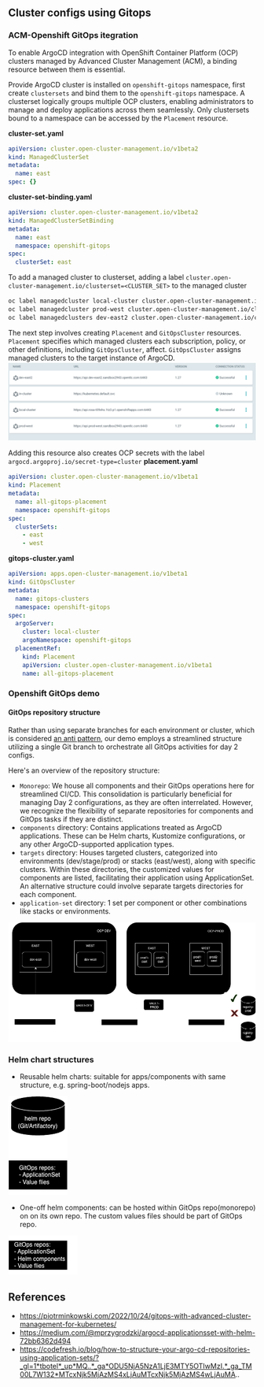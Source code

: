 ## Cluster configs using Gitops
### ACM-Openshift GitOps itegration
To enable ArgoCD integration with OpenShift Container Platform (OCP) clusters managed by Advanced Cluster Management (ACM), a binding resource between them is essential. 

Provide ArgoCD cluster is installed on `openshift-gitops` namespace, first create `clustersets` and bind them to the `openshift-gitops` namespace. A clusterset logically groups multiple OCP clusters, enabling administrators to manage and deploy applications across them seamlessly. Only clustersets bound to a namespace can be accessed by the `Placement` resource.

**cluster-set.yaml**
```yaml
apiVersion: cluster.open-cluster-management.io/v1beta2
kind: ManagedClusterSet
metadata:
  name: east
spec: {}
```
**cluster-set-binding.yaml**
```yaml
apiVersion: cluster.open-cluster-management.io/v1beta2
kind: ManagedClusterSetBinding
metadata:
  name: east
  namespace: openshift-gitops
spec:
  clusterSet: east
```
To add a managed cluster to clusterset, adding a label `cluster.open-cluster-management.io/clusterset=<CLUSTER_SET>` to the managed cluster
```sh
oc label managedcluster local-cluster cluster.open-cluster-management.io/clusterset=west
oc label managedcluster prod-west cluster.open-cluster-management.io/clusterset=west
oc label managedclusters dev-east2 cluster.open-cluster-management.io/clusterset=east
```
The next step involves creating `Placement` and `GitOpsCluster` resources. `Placement` specifies which managed clusters each subscription, policy, or other definitions, including `GitOpsCluster`, affect. `GitOpsCluster` assigns managed clusters to the target instance of ArgoCD.
![ArgoCD clusters](./docs/images/argocd-clusters.png)

Adding this resource also creates OCP secrets with the label `argocd.argoproj.io/secret-type=cluster`
**placement.yaml**
```yaml
apiVersion: cluster.open-cluster-management.io/v1beta1
kind: Placement
metadata:
  name: all-gitops-placement
  namespace: openshift-gitops
spec:
  clusterSets:
    - east
    - west
```
**gitops-cluster.yaml**
```yaml
apiVersion: apps.open-cluster-management.io/v1beta1
kind: GitOpsCluster
metadata:
  name: gitops-clusters
  namespace: openshift-gitops
spec:
  argoServer:
    cluster: local-cluster
    argoNamespace: openshift-gitops
  placementRef:
    kind: Placement
    apiVersion: cluster.open-cluster-management.io/v1beta1
    name: all-gitops-placement
```
### Openshift GitOps demo
#### GitOps repository structure
Rather than using separate branches for each environment or cluster, which is considered [an anti pattern](https://codefresh.io/blog/stop-using-branches-deploying-different-gitops-environments/), our demo employs a streamlined structure utilizing a single Git branch to orchestrate all GitOps activities for day 2 configs.

Here's an overview of the repository structure:
- `Monorepo`: We house all components and their GitOps operations here for streamlined CI/CD. This consolidation is particularly beneficial for managing Day 2 configurations, as they are often interrelated. However, we recognize the flexibility of separate repositories for components and GitOps tasks if they are distinct.
- `components` directory: Contains applications treated as ArgoCD applications. These can be Helm charts, Kustomize configurations, or any other ArgoCD-supported application types.
- `targets` directory: Houses targeted clusters, categorized into environments (dev/stage/prod) or stacks (east/west), along with specific clusters. Within these directories, the customized values for components are listed, facilitating their application using ApplicationSet. An alternative structure could involve separate targets directories for each component.
- `application-set` directory: 1 set per component or other combinations like stacks or environments.

![cluster-config](./docs/images/cluster-configs.png)

### Helm chart structures
- Reusable helm charts: suitable for apps/components with same structure, e.g. spring-boot/nodejs apps.  

![centralized helm charts](./docs/images/helm-centralized.png)

- One-off helm components: can be hosted within GitOps repo(monorepo) on on its own repo. The custom values files should be part of GitOps repo.

![helm component](./docs/images/helm-components.png)

## References
- https://piotrminkowski.com/2022/10/24/gitops-with-advanced-cluster-management-for-kubernetes/
- https://medium.com/@mprzygrodzki/argocd-applicationsset-with-helm-72bb6362d494
- https://codefresh.io/blog/how-to-structure-your-argo-cd-repositories-using-application-sets/?_gl=1*tbotel*_up*MQ..*_ga*ODU5NjA5NzA1LjE3MTY5OTIwMzI.*_ga_TM00L7W132*MTcxNjk5MjAzMS4xLjAuMTcxNjk5MjAzMS4wLjAuMA..